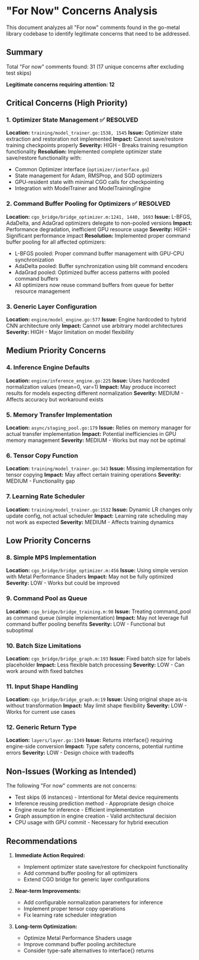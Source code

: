 # "For Now" Concerns Analysis

This document analyzes all "For now" comments found in the go-metal library codebase to identify legitimate concerns that need to be addressed.

## Summary

Total "For now" comments found: 31 (17 unique concerns after excluding test skips)

**Legitimate concerns requiring attention: 12**

## Critical Concerns (High Priority)

### 1. Optimizer State Management ✅ RESOLVED
**Location:** `training/model_trainer.go:1538, 1545`
**Issue:** Optimizer state extraction and restoration not implemented
**Impact:** Cannot save/restore training checkpoints properly
**Severity:** HIGH - Breaks training resumption functionality
**Resolution:** Implemented complete optimizer state save/restore functionality with:
- Common Optimizer interface (`optimizer/interface.go`)
- State management for Adam, RMSProp, and SGD optimizers
- GPU-resident state with minimal CGO calls for checkpointing
- Integration with ModelTrainer and ModelTrainingEngine

### 2. Command Buffer Pooling for Optimizers ✅ RESOLVED
**Location:** `cgo_bridge/bridge_optimizer.m:1241, 1440, 1693`
**Issue:** L-BFGS, AdaDelta, and AdaGrad optimizers delegate to non-pooled versions
**Impact:** Performance degradation, inefficient GPU resource usage
**Severity:** HIGH - Significant performance impact
**Resolution:** Implemented proper command buffer pooling for all affected optimizers:
- L-BFGS pooled: Proper command buffer management with GPU-CPU synchronization
- AdaDelta pooled: Buffer synchronization using blit command encoders
- AdaGrad pooled: Optimized buffer access patterns with pooled command buffers
- All optimizers now reuse command buffers from queue for better resource management

### 3. Generic Layer Configuration
**Location:** `engine/model_engine.go:577`
**Issue:** Engine hardcoded to hybrid CNN architecture only
**Impact:** Cannot use arbitrary model architectures
**Severity:** HIGH - Major limitation on model flexibility

## Medium Priority Concerns

### 4. Inference Engine Defaults
**Location:** `engine/inference_engine.go:225`
**Issue:** Uses hardcoded normalization values (mean=0, var=1)
**Impact:** May produce incorrect results for models expecting different normalization
**Severity:** MEDIUM - Affects accuracy but workaround exists

### 5. Memory Transfer Implementation
**Location:** `async/staging_pool.go:179`
**Issue:** Relies on memory manager for actual transfer implementation
**Impact:** Potential inefficiencies in GPU memory management
**Severity:** MEDIUM - Works but may not be optimal

### 6. Tensor Copy Function
**Location:** `training/model_trainer.go:343`
**Issue:** Missing implementation for tensor copying
**Impact:** May affect certain training operations
**Severity:** MEDIUM - Functionality gap

### 7. Learning Rate Scheduler
**Location:** `training/model_trainer.go:1532`
**Issue:** Dynamic LR changes only update config, not actual scheduler
**Impact:** Learning rate scheduling may not work as expected
**Severity:** MEDIUM - Affects training dynamics

## Low Priority Concerns

### 8. Simple MPS Implementation
**Location:** `cgo_bridge/bridge_optimizer.m:456`
**Issue:** Using simple version with Metal Performance Shaders
**Impact:** May not be fully optimized
**Severity:** LOW - Works but could be improved

### 9. Command Pool as Queue
**Location:** `cgo_bridge/bridge_training.m:98`
**Issue:** Treating command_pool as command queue (simple implementation)
**Impact:** May not leverage full command buffer pooling benefits
**Severity:** LOW - Functional but suboptimal

### 10. Batch Size Limitations
**Location:** `cgo_bridge/bridge_graph.m:193`
**Issue:** Fixed batch size for labels placeholder
**Impact:** Less flexible batch processing
**Severity:** LOW - Can work around with fixed batches

### 11. Input Shape Handling
**Location:** `cgo_bridge/bridge_graph.m:19`
**Issue:** Using original shape as-is without transformation
**Impact:** May limit shape flexibility
**Severity:** LOW - Works for current use cases

### 12. Generic Return Type
**Location:** `layers/layer.go:1349`
**Issue:** Returns interface{} requiring engine-side conversion
**Impact:** Type safety concerns, potential runtime errors
**Severity:** LOW - Design choice with tradeoffs

## Non-Issues (Working as Intended)

The following "For now" comments are not concerns:
- Test skips (6 instances) - Intentional for Metal device requirements
- Inference reusing prediction method - Appropriate design choice
- Engine reuse for inference - Efficient implementation
- Graph assumption in engine creation - Valid architectural decision
- CPU usage with GPU commit - Necessary for hybrid execution

## Recommendations

1. **Immediate Action Required:**
   - Implement optimizer state save/restore for checkpoint functionality
   - Add command buffer pooling for all optimizers
   - Extend CGO bridge for generic layer configurations

2. **Near-term Improvements:**
   - Add configurable normalization parameters for inference
   - Implement proper tensor copy operations
   - Fix learning rate scheduler integration

3. **Long-term Optimization:**
   - Optimize Metal Performance Shaders usage
   - Improve command buffer pooling architecture
   - Consider type-safe alternatives to interface{} returns